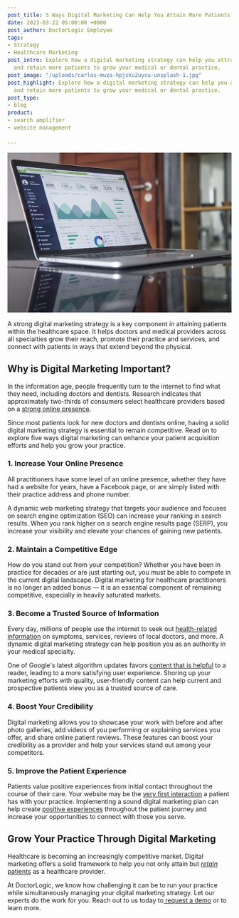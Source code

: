 ```yaml
---
post_title: 5 Ways Digital Marketing Can Help You Attain More Patients
date: 2023-03-22 05:00:00 +0000
post_author: DoctorLogic Employee
tags:
- Strategy
- Healthcare Marketing
post_intro: Explore how a digital marketing strategy can help you attract, attain,
  and retain more patients to grow your medical or dental practice.
post_image: "/uploads/carlos-muza-hpjsku2uysu-unsplash-1.jpg"
post_highlight: Explore how a digital marketing strategy can help you attract, attain,
  and retain more patients to grow your medical or dental practice.
post_type:
- blog
product:
- search amplifier
- website management

---
```

![](/uploads/carlos-muza-hpjsku2uysu-unsplash-1.jpg)

A strong digital marketing strategy is a key component in attaining patients within the healthcare space. It helps doctors and medical providers across all specialties grow their reach, promote their practice and services, and connect with patients in ways that extend beyond the physical.

## Why is Digital Marketing Important?

In the information age, people frequently turn to the internet to find what they need, including doctors and dentists. Research indicates that approximately two-thirds of consumers select healthcare providers based on a [strong online presence](https://www.prnewswire.com/news-releases/doctorcom-survey-reveals-that-nearly-2-out-of-3-patients-will-choose-a-provider-because-of-a-strong-online-presence-300649353.html).

Since most patients look for new doctors and dentists online, having a solid digital marketing strategy is essential to remain competitive. Read on to explore five ways digital marketing can enhance your patient acquisition efforts and help you grow your practice.

### 1. Increase Your Online Presence

All practitioners have some level of an online presence, whether they have had a website for years, have a Facebook page, or are simply listed with their practice address and phone number.

A dynamic web marketing strategy that targets your audience and focuses on search engine optimization (SEO) can increase your ranking in search results. When you rank higher on a search engine results page (SERP), you increase your visibility and elevate your chances of gaining new patients.

### 2. Maintain a Competitive Edge

How do you stand out from your competition? Whether you have been in practice for decades or are just starting out, you must be able to compete in the current digital landscape. Digital marketing for healthcare practitioners is no longer an added bonus — it is an essential component of remaining competitive, especially in heavily saturated markets.

### 3. Become a Trusted Source of Information

Every day, millions of people use the internet to seek out [health-related information](https://www.ncbi.nlm.nih.gov/pmc/articles/PMC8701665/#:\~:text=The%20situation%20in%20the%20US,reached%2074.4%25%20%5B15%5D.) on symptoms, services, reviews of local doctors, and more. A dynamic digital marketing strategy can help position you as an authority in your medical specialty.

One of Google's latest algorithm updates favors [content that is helpful](https://developers.google.com/search/updates/helpful-content-update) to a reader, leading to a more satisfying user experience. Shoring up your marketing efforts with quality, user-friendly content can help current and prospective patients view you as a trusted source of care.

### 4. Boost Your Credibility

Digital marketing allows you to showcase your work with before and after photo galleries, add videos of you performing or explaining services you offer, and share online patient reviews. These features can boost your credibility as a provider and help your services stand out among your competitors.

### 5. Improve the Patient Experience

Patients value positive experiences from initial contact throughout the course of their care. Your website may be the [very first interaction](https://doctorlogic.com/blog/patient-experience-marketing.html) a patient has with your practice. Implementing a sound digital marketing plan can help create [positive experiences](https://www.forbes.com/sites/forbesagencycouncil/2022/11/17/digital-patient-experience-in-healthcare-a-necessary-game-changer/?sh=36cfce895dac) throughout the patient journey and increase your opportunities to connect with those you serve.

## Grow Your Practice Through Digital Marketing

Healthcare is becoming an increasingly competitive market. Digital marketing offers a solid framework to help you not only attain but [_retain_ patients](https://doctorlogic.com/blog/patient-retention-in-healthcare.html) as a healthcare provider.

At DoctorLogic, we know how challenging it can be to run your practice while simultaneously managing your digital marketing strategy. Let our experts do the work for you. Reach out to us today to[ request a demo](https://growth.doctorlogic.com/get-a-demo) or to learn more.